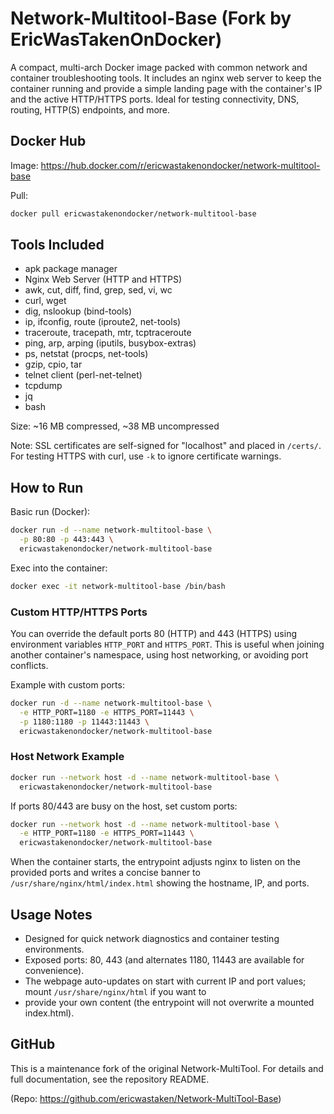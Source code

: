 # Network-Multitool-Base (Fork by EricWasTakenOnDocker)

A compact, multi-arch Docker image packed with common network and container troubleshooting tools. It includes an 
nginx web server to keep the container running and provide a simple landing page with the container's IP and the 
active HTTP/HTTPS ports. Ideal for testing connectivity, DNS, routing, HTTP(S) endpoints, and more.

## Docker Hub

Image: https://hub.docker.com/r/ericwastakenondocker/network-multitool-base

Pull:

```sh
docker pull ericwastakenondocker/network-multitool-base
```

## Tools Included
- apk package manager
- Nginx Web Server (HTTP and HTTPS)
- awk, cut, diff, find, grep, sed, vi, wc
- curl, wget
- dig, nslookup (bind-tools)
- ip, ifconfig, route (iproute2, net-tools)
- traceroute, tracepath, mtr, tcptraceroute
- ping, arp, arping (iputils, busybox-extras)
- ps, netstat (procps, net-tools)
- gzip, cpio, tar
- telnet client (perl-net-telnet)
- tcpdump
- jq
- bash

Size: ~16 MB compressed, ~38 MB uncompressed

Note: SSL certificates are self-signed for "localhost" and placed in `/certs/`. For testing HTTPS with curl, use `-k` 
to ignore certificate warnings.

## How to Run

Basic run (Docker):
```sh
docker run -d --name network-multitool-base \
  -p 80:80 -p 443:443 \
  ericwastakenondocker/network-multitool-base
```

Exec into the container:
```sh
docker exec -it network-multitool-base /bin/bash
```

### Custom HTTP/HTTPS Ports
You can override the default ports 80 (HTTP) and 443 (HTTPS) using environment variables `HTTP_PORT` and `HTTPS_PORT`. 
This is useful when joining another container's namespace, using host networking, or avoiding port conflicts.

Example with custom ports:
```sh
docker run -d --name network-multitool-base \
  -e HTTP_PORT=1180 -e HTTPS_PORT=11443 \
  -p 1180:1180 -p 11443:11443 \
  ericwastakenondocker/network-multitool-base
```

### Host Network Example
```sh
docker run --network host -d --name network-multitool-base \
  ericwastakenondocker/network-multitool-base
```
If ports 80/443 are busy on the host, set custom ports:
```sh
docker run --network host -d --name network-multitool-base \
  -e HTTP_PORT=1180 -e HTTPS_PORT=11443 \
  ericwastakenondocker/network-multitool-base
```

When the container starts, the entrypoint adjusts nginx to listen on the provided ports and writes a concise banner 
to `/usr/share/nginx/html/index.html` showing the hostname, IP, and ports.

## Usage Notes
- Designed for quick network diagnostics and container testing environments.
- Exposed ports: 80, 443 (and alternates 1180, 11443 are available for convenience).
- The webpage auto-updates on start with current IP and port values; mount `/usr/share/nginx/html` if you want to 
- provide your own content (the entrypoint will not overwrite a mounted index.html).

## GitHub
This is a maintenance fork of the original Network-MultiTool. For details and full documentation, see the repository README.

(Repo: https://github.com/ericwastaken/Network-MultiTool-Base)
